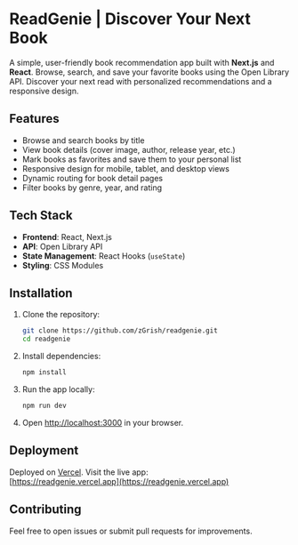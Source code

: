 # **ReadGenie | Discover Your Next Book**

A simple, user-friendly book recommendation app built with **Next.js** and **React**. Browse, search, and save your favorite books using the Open Library API. Discover your next read with personalized recommendations and a responsive design.

## Features
- Browse and search books by title
- View book details (cover image, author, release year, etc.)
- Mark books as favorites and save them to your personal list
- Responsive design for mobile, tablet, and desktop views
- Dynamic routing for book detail pages
- Filter books by genre, year, and rating

## Tech Stack
- **Frontend**: React, Next.js
- **API**: Open Library API
- **State Management**: React Hooks (`useState`)
- **Styling**: CSS Modules

## Installation

1. Clone the repository:
   ```bash
   git clone https://github.com/zGrish/readgenie.git
   cd readgenie
   ```

2. Install dependencies:
   ```bash
   npm install
   ```

3. Run the app locally:
   ```bash
   npm run dev
   ```

4. Open [http://localhost:3000](http://localhost:3000) in your browser.

## Deployment
Deployed on [Vercel](https://vercel.com). Visit the live app:  
[https://readgenie.vercel.app](https://readgenie.vercel.app)

## Contributing
Feel free to open issues or submit pull requests for improvements.